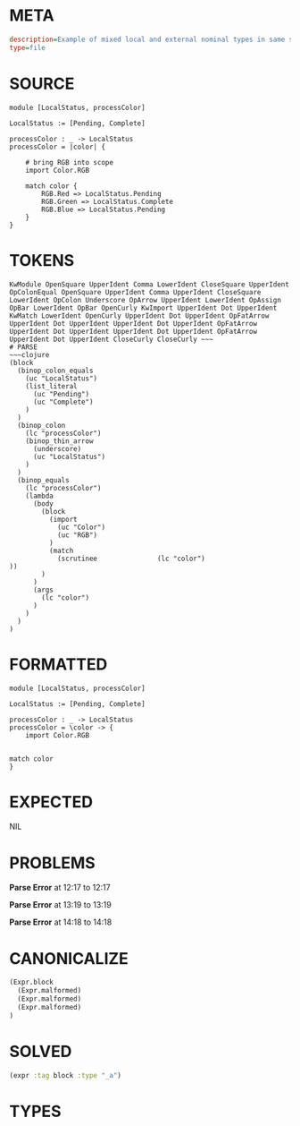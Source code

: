 # META
~~~ini
description=Example of mixed local and external nominal types in same scope
type=file
~~~
# SOURCE
~~~roc
module [LocalStatus, processColor]

LocalStatus := [Pending, Complete]

processColor : _ -> LocalStatus
processColor = |color| {

    # bring RGB into scope
    import Color.RGB

    match color {
        RGB.Red => LocalStatus.Pending
        RGB.Green => LocalStatus.Complete
        RGB.Blue => LocalStatus.Pending
    }
}
~~~
# TOKENS
~~~text
KwModule OpenSquare UpperIdent Comma LowerIdent CloseSquare UpperIdent OpColonEqual OpenSquare UpperIdent Comma UpperIdent CloseSquare LowerIdent OpColon Underscore OpArrow UpperIdent LowerIdent OpAssign OpBar LowerIdent OpBar OpenCurly KwImport UpperIdent Dot UpperIdent KwMatch LowerIdent OpenCurly UpperIdent Dot UpperIdent OpFatArrow UpperIdent Dot UpperIdent UpperIdent Dot UpperIdent OpFatArrow UpperIdent Dot UpperIdent UpperIdent Dot UpperIdent OpFatArrow UpperIdent Dot UpperIdent CloseCurly CloseCurly ~~~
# PARSE
~~~clojure
(block
  (binop_colon_equals
    (uc "LocalStatus")
    (list_literal
      (uc "Pending")
      (uc "Complete")
    )
  )
  (binop_colon
    (lc "processColor")
    (binop_thin_arrow
      (underscore)
      (uc "LocalStatus")
    )
  )
  (binop_equals
    (lc "processColor")
    (lambda
      (body
        (block
          (import
            (uc "Color")
            (uc "RGB")
          )
          (match
            (scrutinee               (lc "color")
))
        )
      )
      (args
        (lc "color")
      )
    )
  )
)
~~~
# FORMATTED
~~~roc
module [LocalStatus, processColor]

LocalStatus := [Pending, Complete]

processColor : _ -> LocalStatus
processColor = \color -> {
	import Color.RGB
	

match color
}
~~~
# EXPECTED
NIL
# PROBLEMS
**Parse Error**
at 12:17 to 12:17

**Parse Error**
at 13:19 to 13:19

**Parse Error**
at 14:18 to 14:18

# CANONICALIZE
~~~clojure
(Expr.block
  (Expr.malformed)
  (Expr.malformed)
  (Expr.malformed)
)
~~~
# SOLVED
~~~clojure
(expr :tag block :type "_a")
~~~
# TYPES
~~~roc
~~~
